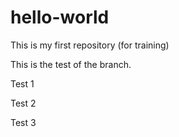 # hello-world
This is my first repository (for training)

This is the test of the branch.

Test 1 

Test 2

Test 3
